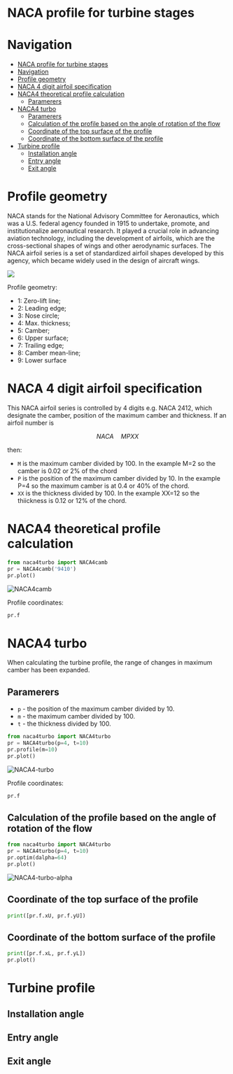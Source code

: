 # NACA profile for turbine stages

# Navigation
<!-- TOC -->
* [NACA profile for turbine stages](#naca-profile-for-turbine-stages)
* [Navigation](#navigation)
* [Profile geometry](#profile-geometry)
* [NACA 4 digit airfoil specification](#naca-4-digit-airfoil-specification)
* [NACA4 theoretical profile calculation](#naca4-theoretical-profile-calculation)
  * [Paramerers](#paramerers)
* [NACA4 turbo](#naca4-turbo)
  * [Paramerers](#paramerers-1)
  * [Calculation of the profile based on the angle of rotation of the flow](#calculation-of-the-profile-based-on-the-angle-of-rotation-of-the-flow)
  * [Coordinate of the top surface of the profile](#coordinate-of-the-top-surface-of-the-profile)
  * [Coordinate of the bottom surface of the profile](#coordinate-of-the-bottom-surface-of-the-profile)
* [Turbine profile](#turbine-profile)
  * [Installation angle](#installation-angle)
  * [Entry angle](#entry-angle)
  * [Exit angle](#exit-angle)
<!-- TOC -->

# Profile geometry

NACA stands for the National Advisory Committee for Aeronautics, 
which was a U.S. federal agency founded in 1915 to undertake, 
promote, and institutionalize aeronautical research. It played a 
crucial role in advancing aviation technology, including the 
development of airfoils, which are the cross-sectional shapes 
of wings and other aerodynamic surfaces. The NACA airfoil series 
is a set of standardized airfoil shapes developed by this agency, 
which became widely used in the design of aircraft wings.

![](images/naca4.png)

Profile geometry:
- 1: Zero-lift line; 
- 2: Leading edge; 
- 3: Nose circle; 
- 4: Max. thickness; 
- 5: Camber; 
- 6: Upper surface; 
- 7: Trailing edge; 
- 8: Camber mean-line; 
- 9: Lower surface

# NACA 4 digit airfoil specification

This NACA airfoil series is controlled by 4 digits e.g. 
NACA 2412, which designate the camber, position of the maximum 
camber and thickness. If an airfoil number is

$$NACA \quad M  P  XX$$

then:
- `M` is the maximum camber divided by 100. In the example M=2 so the camber is 0.02 or 2% of the chord
- `P` is the position of the maximum camber divided by 10. In the example P=4 so the maximum camber is at 0.4 or 40% of the chord.
- `XX` is the thickness divided by 100. In the example XX=12 so the thiickness is 0.12 or 12% of the chord.



# NACA4 theoretical profile calculation

```python
from naca4turbo import NACA4camb
pr = NACA4camb('9410')
pr.plot()
```
![NACA4camb](images/NACA4camb.jpg)

Profile coordinates:

```python
pr.f
```

# NACA4 turbo

When calculating the turbine profile, the range of changes 
in maximum camber has been expanded.


## Paramerers

- `p` - the position of the maximum camber divided by 10.
- `m` - the maximum camber divided by 100.
- `t` - the thickness divided by 100.



```python
from naca4turbo import NACA4turbo
pr = NACA4turbo(p=4, t=10)
pr.profile(m=10)
pr.plot()
```

![NACA4-turbo](images/NACA4-turbo.jpg)

Profile coordinates:

```python
pr.f
```


## Calculation of the profile based on the angle of rotation of the flow

```python
from naca4turbo import NACA4turbo
pr = NACA4turbo(p=4, t=10)
pr.optim(dalpha=64)
pr.plot()
```
![NACA4-turbo-alpha](images/NACA4-turbo-alpha.jpg)


## Coordinate of the top surface of the profile
```python
print([pr.f.xU, pr.f.yU])
```

## Coordinate of the bottom surface of the profile
```python
print([pr.f.xL, pr.f.yL])
pr.plot()
```

# Turbine profile

## Installation angle

## Entry angle

## Exit angle
